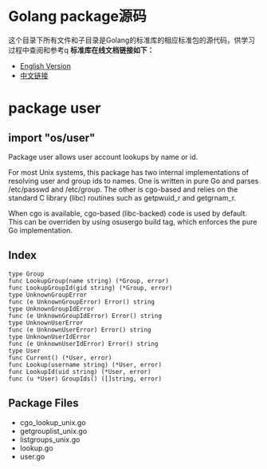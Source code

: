 # Golang package源码
这个目录下所有文件和子目录是Golang的标准库的相应标准包的源代码，供学习过程中查阅和参考q 
**标准库在线文档链接如下：**  
- [English Version](https://godoc.org/)
- [中文链接](http://docscn.studygolang.com/pkg/)
  
# package user
## import "os/user"

Package user allows user account lookups by name or id.

For most Unix systems, this package has two internal implementations of resolving user and group ids to names. One is written in pure Go and parses /etc/passwd and /etc/group. The other is cgo-based and relies on the standard C library (libc) routines such as getpwuid_r and getgrnam_r.

When cgo is available, cgo-based (libc-backed) code is used by default. This can be overriden by using osusergo build tag, which enforces the pure Go implementation.

## Index
```
type Group
func LookupGroup(name string) (*Group, error)
func LookupGroupId(gid string) (*Group, error)
type UnknownGroupError
func (e UnknownGroupError) Error() string
type UnknownGroupIdError
func (e UnknownGroupIdError) Error() string
type UnknownUserError
func (e UnknownUserError) Error() string
type UnknownUserIdError
func (e UnknownUserIdError) Error() string
type User
func Current() (*User, error)
func Lookup(username string) (*User, error)
func LookupId(uid string) (*User, error)
func (u *User) GroupIds() ([]string, error)
```
## Package Files
- cgo_lookup_unix.go 
- getgrouplist_unix.go 
- listgroups_unix.go 
- lookup.go 
- user.go
  